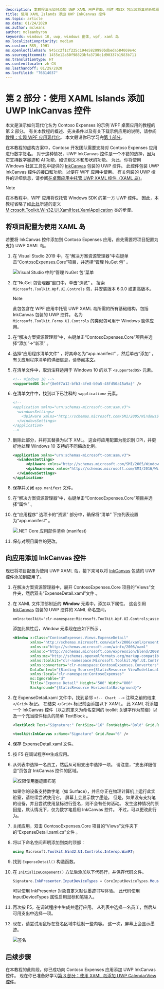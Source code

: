 ```yaml
---
description: 本教程演示如何添加 UWP XAML 用户界面、创建 MSIX 包以及将其他新式组件合并到 WPF 应用中。
title: 使用 XAML Islands 添加 UWP InkCanvas 控件
ms.topic: article
ms.date: 01/24/2020
ms.author: mcleans
author: mcleanbyron
keywords: windows 10, uwp, windows 窗体, wpf, xaml 岛
ms.localizationpriority: medium
ms.custom: RS5, 19H1
ms.openlocfilehash: 945cc2f1cf225c194e5820990bdbeda584069e4c
ms.sourcegitcommit: 1455e12a50f98823bfa3730c1d90337b1983b711
ms.translationtype: HT
ms.contentlocale: zh-CN
ms.lasthandoff: 01/29/2020
ms.locfileid: "76814037"
---
```

# <a name="part-2-add-a-uwp-inkcanvas-control-using-xaml-islands"></a>第 2 部分：使用 XAML Islands 添加 UWP InkCanvas 控件

本文是演示如何现代化名为 Contoso Expenses 的示例 WPF 桌面应用的教程的第 2 部分。 有关本教程的概述、先决条件以及有关下载示例应用的说明，请参阅[教程：实现 WPF 应用现代化](modernize-wpf-tutorial.md)。 本文假设你已学习完[第 1 部分](modernize-wpf-tutorial-1.md)。

在本教程的虚构方案中，Contoso 开发团队需要支持对 Contoso Expenses 应用进行数字签名。 对于这种情况，UWP InkCanvas  控件是一个不错的选择，因为它支持数字墨迹和 AI 功能，如识别文本和形状的功能。 为此，你将使用 Windows 社区工具包中提供的 [InkCanvas](https://docs.microsoft.com/windows/communitytoolkit/controls/wpf-winforms/inkcanvas) 包装的 UWP 控件。 此控件包装 UWP InkCanvas  控件的接口和功能，以便在 WPF 应用中使用。 有关包装的 UWP 控件的详细信息，请参阅[在桌面应用中托管 UWP XAML 控件（XAML 岛）](xaml-islands.md)。

> [!NOTE]
> 在本教程中，WPF 应用将仅托管 Windows SDK 的第一方 UWP 控件。 因此，本教程省略了如[此处](host-standard-control-with-xaml-islands.md#required-components)所述的定义 [Microsoft.Toolkit.Win32.UI.XamlHost.XamlApplication](https://github.com/windows-toolkit/Microsoft.Toolkit.Win32/tree/master/Microsoft.Toolkit.Win32.UI.XamlApplication) 类的步骤。

## <a name="configure-the-project-to-use-xaml-islands"></a>将项目配置为使用 XAML 岛

若要将 InkCanvas  控件添加到 Contoso Expenses 应用，首先需要将项目配置为支持 UWP XAML 岛。

1. 在 Visual Studio 2019 中，在“解决方案资源管理器”中右键单击“ContosoExpenses.Core”项目，并选择“管理 NuGet 包”    。

    ![Visual Studio 中的“管理 NuGet 包”菜单](images/wpf-modernize-tutorial//ManageNuGetPackages.png)

2. 在“NuGet 包管理器”窗口中，单击“浏览”   。 搜索 `Microsoft.Toolkit.Wpf.UI.Controls` 包，并安装版本 6.0.0 或更高版本。

    > [!NOTE]
    > 此包包含在 WPF 应用中托管 UWP XAML 岛所需的所有基础结构，包括 InkCanvas  包装的 UWP 控件。 名为 `Microsoft.Toolkit.Forms.UI.Controls` 的类似包可用于 Windows 窗体应用。

3. 在“解决方案资源管理器”中，右键单击“ContosoExpenses.Core”项目并选择“添加”->“新项”    。

4. 选择“应用程序清单文件”  ，将其命名为“app.manifest”  ，然后单击“添加”  。 有关应用程序清单的详细信息，请参阅[本文](https://docs.microsoft.com/windows/desktop/SbsCs/application-manifests)。

5. 在清单文件中，取消注释适用于 Windows 10 的以下 `<supportedOS>` 元素。

    ```xml
    <!-- Windows 10 -->
    <supportedOS Id="{8e0f7a12-bfb3-4fe8-b9a5-48fd50a15a9a}" />
    ```

6. 在清单文件中，找到以下已注释的 `<application>` 元素。

    ```xml
    <!--
    <application xmlns="urn:schemas-microsoft-com:asm.v3">
      <windowsSettings>
        <dpiAware xmlns="http://schemas.microsoft.com/SMI/2005/WindowsSettings">true</dpiAware>
      </windowsSettings>
    </application>
    -->
    ```

7. 删除此部分，并将其替换为以下 XML。 这会将应用配置为能识别 DPI，并更好地处理 Windows 10 支持的不同缩放比例。

    ```xml
    <application xmlns="urn:schemas-microsoft-com:asm.v3">
      <windowsSettings>
          <dpiAware xmlns="http://schemas.microsoft.com/SMI/2005/WindowsSettings">true/PM</dpiAware>
          <dpiAwareness xmlns="http://schemas.microsoft.com/SMI/2016/WindowsSettings">PerMonitorV2, PerMonitor</dpiAwareness>
      </windowsSettings>
    </application>
    ```

8. 保存并关闭 `app.manifest` 文件。

9. 在“解决方案资源管理器”中，右键单击“ContosoExpenses.Core”项目并选择“属性”    。

10. 在“应用程序”  选项卡的“资源”  部分中，确保将“清单”  下拉列表设置为“app.manifest”  。

    ![.NET Core 应用部件清单 (manifest)](images/wpf-modernize-tutorial/NetCoreAppManifest.png)

11. 保存对项目属性的更改。

## <a name="add-an-inkcanvas-control-to-the-app"></a>向应用添加 InkCanvas 控件

现已将项目配置为使用 UWP XAML 岛，接下来可以将 [InkCanvas](https://docs.microsoft.com/windows/communitytoolkit/controls/wpf-winforms/inkcanvas) 包装的 UWP 控件添加到应用了。

1. 在解决方案资源管理器中，展开 ContosoExpenses.Core 项目的“Views”文件夹，然后双击“ExpenseDetail.xaml”文件     。

2. 在 XAML 文件顶部附近的 **Window** 元素中，添加以下属性。 这会引用 [InkCanvas](https://docs.microsoft.com/windows/communitytoolkit/controls/wpf-winforms/inkcanvas) 包装的 UWP 控件的 XAML 命名空间。

    ```xml
    xmlns:toolkit="clr-namespace:Microsoft.Toolkit.Wpf.UI.Controls;assembly=Microsoft.Toolkit.Wpf.UI.Controls"
    ```

    添加此属性后，Window 元素现在应如下所示  。

    ```xml
    <Window x:Class="ContosoExpenses.Views.ExpenseDetail"
            xmlns="http://schemas.microsoft.com/winfx/2006/xaml/presentation"
            xmlns:x="http://schemas.microsoft.com/winfx/2006/xaml"
            xmlns:d="http://schemas.microsoft.com/expression/blend/2008"
            xmlns:mc="http://schemas.openxmlformats.org/markup-compatibility/2006"
            xmlns:toolkit="clr-namespace:Microsoft.Toolkit.Wpf.UI.Controls;assembly=Microsoft.Toolkit.Wpf.UI.Controls"
            xmlns:converters="clr-namespace:ContosoExpenses.Converters"
            DataContext="{Binding Source={StaticResource ViewModelLocator}, Path=ExpensesDetailViewModel}"
            xmlns:local="clr-namespace:ContosoExpenses"
            mc:Ignorable="d"
            Title="Expense Detail" Height="500" Width="800"
            Background="{StaticResource HorizontalBackground}">
    ```

4. 在 ExpenseDetail.xaml  文件中，找到紧邻 `<!-- Chart -->` 注释之前的结束 `</Grid>` 标记。 在结束 `</Grid>` 标记前面添加以下 XAML。 此 XAML 将添加一个 InkCanvas  控件（以之前定义为命名空间的 toolkit  关键字作为前缀）以及一个充当控件标头的简单 TextBlock  。

    ```xml
    <TextBlock Text="Signature:" FontSize="16" FontWeight="Bold" Grid.Row="5" />

    <toolkit:InkCanvas x:Name="Signature" Grid.Row="6" />
    ```

5. 保存 ExpenseDetail.xaml  文件。

6. 按 F5 在调试程序中生成应用。

7. 从列表中选择一名员工，然后从可用支出中选择一项。 请注意，“支出详细信息”页包含 InkCanvas  控件的区域。

    ![仅限使用墨迹画布笔](images/wpf-modernize-tutorial/InkCanvasPenOnly.png)

    如果你的设备支持数字笔（如 Surface），并且你正在物理计算机上运行此实验室，请继续尝试使用它。 屏幕上会显示数字墨迹。 但是，如果没有支持笔的设备，并且尝试使用鼠标进行签名，则不会有任何活动。 发生这种情况的原因是，默认情况下，仅为数字笔启用 InkCanvas  控件。 不过，可以更改此行为。

8. 关闭应用，双击 ContosoExpenses.Core 项目的“Views”文件夹下的“ExpenseDetail.xaml.cs”文件    。

9. 将以下命名空间声明添加到类的顶部：

    ```csharp
    using Microsoft.Toolkit.Win32.UI.Controls.Interop.WinRT;
    ```

10. 找到 `ExpenseDetail()` 构造函数。

11. 在 `InitializeComponent()` 方法后添加以下代码行，并保存代码文件。

    ```csharp
    Signature.InkPresenter.InputDeviceTypes = CoreInputDeviceTypes.Mouse | CoreInputDeviceTypes.Pen;
    ```

    可以使用 InkPresenter  对象自定义默认墨迹书写体验。 此代码使用 InputDeviceTypes  属性启用鼠标和笔输入。

12. 再次按 F5，在调试程序中生成并运行应用。 从列表中选择一名员工，然后从可用支出中选择一项。

13. 现在，请尝试用鼠标在签名区域中绘制一些内容。 这一次，屏幕上会显示墨迹。

    ![签名](images/wpf-modernize-tutorial/Signature.png)

## <a name="next-steps"></a>后续步骤

在本教程的此阶段，你已成功向 Contoso Expenses 应用添加 UWP InkCanvas  控件。 现在你已准备好学习[第 3 部分：使用 XAML 岛添加 UWP CalendarView 控件](modernize-wpf-tutorial-3.md)。
